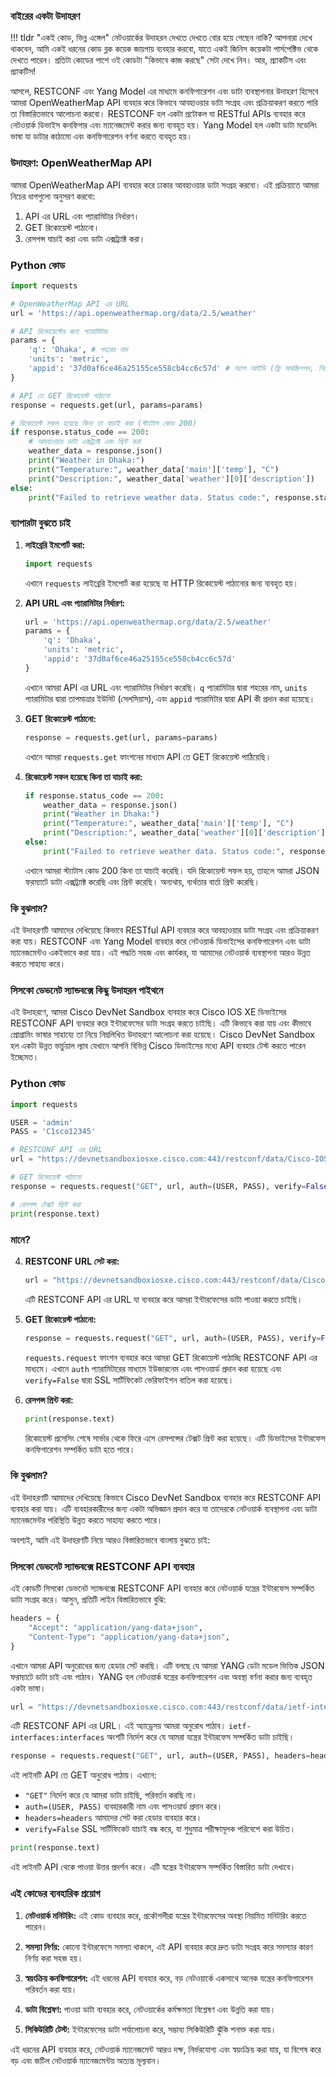 ### বাইরের একটা উদাহরণ

!!! tldr "একই কোড, ভিন্ন এঙ্গেল"
    নেটওয়ার্কের উদাহরন দেখতে দেখতে বোর হয়ে গেছেন নাকি? আপনারা দেখে থাকবেন, আমি একই ধরনের কোড ব্লক কয়েক জায়গায় ব্যবহার করবো, যাতে একই জিনিস কয়েকটা পার্সপেক্টিভ থেকে দেখতে পারেন। প্রতিটা কোডের পাশে ওই কোডটা "কিভাবে কাজ করছে" সেটা দেখে নিন। আর, প্র্যাকটিস এবং প্র্যাকটিস!

আসলে, RESTCONF এবং Yang Model এর মাধ্যমে কনফিগারেশন এবং ডাটা ব্যবস্থাপনার উদাহরণ হিসেবে আমরা OpenWeatherMap API ব্যবহার করে কিভাবে আবহাওয়ার ডাটা সংগ্রহ এবং প্রক্রিয়াকরণ করতে পারি তা বিস্তারিতভাবে আলোচনা করবো। RESTCONF হল একটা প্রটোকল যা RESTful APIs ব্যবহার করে নেটওয়ার্ক ডিভাইস কনফিগার এবং ম্যানেজমেন্ট করার জন্য ব্যবহৃত হয়। Yang Model হল একটা ডাটা মডেলিং ভাষা যা ডাটার কাঠামো এবং কনফিগারেশন বর্ণনা করতে ব্যবহৃত হয়। 

### উদাহরণ: OpenWeatherMap API

আমরা OpenWeatherMap API ব্যবহার করে ঢাকার আবহাওয়ার ডাটা সংগ্রহ করবো। এই প্রক্রিয়াতে আমরা নিচের ধাপগুলো অনুসরণ করবো:

1. API এর URL এবং প্যারামিটার নির্ধারণ।
2. GET রিকোয়েস্ট পাঠানো।
3. রেসপন্স যাচাই করা এবং ডাটা এক্সট্র্যাক্ট করা।

### Python কোড

```python
import requests

# OpenWeatherMap API এর URL
url = 'https://api.openweathermap.org/data/2.5/weather'

# API রিকোয়েস্টের জন্য প্যারামিটার
params = {
    'q': 'Dhaka', # শহরের নাম
    'units': 'metric',
    'appid': '37d0af6ce46a25155ce558cb4cc6c57d' # অ্যাপ আইডি (ফ্রি সাবস্ক্রিপশন, নিজেই বানিয়ে নিন)
}

# API তে GET রিকোয়েস্ট পাঠানো
response = requests.get(url, params=params)

# রিকোয়েস্ট সফল হয়েছে কিনা তা যাচাই করা (স্ট্যাটাস কোড 200)
if response.status_code == 200:
    # আবহাওয়ার ডাটা এক্সট্র্যাক্ট এবং প্রিন্ট করা
    weather_data = response.json()
    print("Weather in Dhaka:")
    print("Temperature:", weather_data['main']['temp'], "C")
    print("Description:", weather_data['weather'][0]['description'])
else:
    print("Failed to retrieve weather data. Status code:", response.status_code)
```

### ব্যাপারটা বুঝতে চাই

1. **লাইব্রেরি ইমপোর্ট করা:**
   ```python
   import requests
   ```
   এখানে `requests` লাইব্রেরি ইমপোর্ট করা হয়েছে যা HTTP রিকোয়েস্ট পাঠানোর জন্য ব্যবহৃত হয়।

2. **API URL এবং প্যারামিটার নির্ধারণ:**
   ```python
   url = 'https://api.openweathermap.org/data/2.5/weather'
   params = {
       'q': 'Dhaka',
       'units': 'metric',
       'appid': '37d0af6ce46a25155ce558cb4cc6c57d'
   }
   ```
   এখানে আমরা API এর URL এবং প্যারামিটার নির্ধারণ করেছি। `q` প্যারামিটার দ্বারা শহরের নাম, `units` প্যারামিটার দ্বারা তাপমাত্রার ইউনিট (সেলসিয়াস), এবং `appid` প্যারামিটার দ্বারা API কী প্রদান করা হয়েছে।

3. **GET রিকোয়েস্ট পাঠানো:**
   ```python
   response = requests.get(url, params=params)
   ```
   এখানে আমরা `requests.get` ফাংশনের মাধ্যমে API তে GET রিকোয়েস্ট পাঠিয়েছি।

4. **রিকোয়েস্ট সফল হয়েছে কিনা তা যাচাই করা:**
   ```python
   if response.status_code == 200:
       weather_data = response.json()
       print("Weather in Dhaka:")
       print("Temperature:", weather_data['main']['temp'], "C")
       print("Description:", weather_data['weather'][0]['description'])
   else:
       print("Failed to retrieve weather data. Status code:", response.status_code)
   ```
   এখানে আমরা স্ট্যাটাস কোড 200 কিনা তা যাচাই করেছি। যদি রিকোয়েস্ট সফল হয়, তাহলে আমরা JSON ফরম্যাটে ডাটা এক্সট্র্যাক্ট করেছি এবং প্রিন্ট করেছি। অন্যথায়, ব্যর্থতার বার্তা প্রিন্ট করেছি।

### কি বুঝলাম?

এই উদাহরণটি আমাদের দেখিয়েছে কিভাবে RESTful API ব্যবহার করে আবহাওয়ার ডাটা সংগ্রহ এবং প্রক্রিয়াকরণ করা যায়। RESTCONF এবং Yang Model ব্যবহার করে নেটওয়ার্ক ডিভাইসের কনফিগারেশন এবং ডাটা ম্যানেজমেন্টও একইভাবে করা যায়। এই পদ্ধতি সহজ এবং কার্যকর, যা আমাদের নেটওয়ার্ক ব্যবস্থাপনা আরও উন্নত করতে সাহায্য করে।

### সিসকো ডেভনেট স্যান্ডবক্সে কিছু উদাহরন পাইথনে

এই উদাহরণে, আমরা Cisco DevNet Sandbox ব্যবহার করে Cisco IOS XE ডিভাইসের RESTCONF API ব্যবহার করে ইন্টারফেসের ডাটা সংগ্রহ করতে চাইছি। এটি কিভাবে করা যায় এবং কীভাবে প্রোগ্রামিং ভাষার সাহায্যে তা নিয়ে নিম্নলিখিত উদাহরণে আলোচনা করা হয়েছে। Cisco DevNet Sandbox হল একটা উন্নত ভার্চুয়াল ল্যাব যেখানে আপনি বিভিন্ন Cisco ডিভাইসের মধ্যে API ব্যবহার টেস্ট করতে পারেন ইচ্ছেমত। 

### Python কোড

```python
import requests

USER = 'admin'
PASS = 'C1sco12345'

# RESTCONF API এর URL
url = "https://devnetsandboxiosxe.cisco.com:443/restconf/data/Cisco-IOS-XE-native:native/interface"

# GET রিকোয়েস্ট পাঠানো
response = requests.request("GET", url, auth=(USER, PASS), verify=False)

# রেসপন্স টেক্সট প্রিন্ট করা
print(response.text)
```

### মানে?

4. **RESTCONF URL সেট করা:**
   ```python
   url = "https://devnetsandboxiosxe.cisco.com:443/restconf/data/Cisco-IOS-XE-native:native/interface"
   ```
   এটি RESTCONF API এর URL যা ব্যবহার করে আমরা ইন্টারফেসের ডাটা পাওয়া করতে চাইছি।

5. **GET রিকোয়েস্ট পাঠানো:**
   ```python
   response = requests.request("GET", url, auth=(USER, PASS), verify=False)
   ```
   `requests.request` ফাংশন ব্যবহার করে আমরা GET রিকোয়েস্ট পাঠাচ্ছি RESTCONF API এর মাধ্যমে। এখানে `auth` প্যারামিটারের মাধ্যমে ইউজারনেম এবং পাসওয়ার্ড প্রদান করা হয়েছে এবং `verify=False` দ্বারা SSL সার্টিফিকেট ভেরিফাইশন বাতিল করা হয়েছে।

6. **রেসপন্স প্রিন্ট করা:**
   ```python
   print(response.text)
   ```
   রিকোয়েস্ট প্রসেসিং শেষে সার্ভার থেকে ফিরে এসে রেসপন্সের টেক্সট প্রিন্ট করা হয়েছে। এটি ডিভাইসের ইন্টারফেস কনফিগারেশন সম্পর্কিত ডাটা হতে পারে।

### কি বুঝলাম?

এই উদাহরণটি আমাদের দেখিয়েছে কিভাবে Cisco DevNet Sandbox ব্যবহার করে RESTCONF API ব্যবহার করা যায়। এটি ব্যবহারকারীদের জন্য একটা অভিজ্ঞান প্রদান করে যা তাদেরকে নেটওয়ার্ক ব্যবস্থাপনা এবং ডাটা ম্যানেজমেন্টর পরিস্থিতি উন্নত করতে সাহায্য করতে পারে।

অবশ্যই, আমি এই উদাহরণটি নিয়ে আরও বিস্তারিতভাবে বাংলায় বুঝতে চাই:

### সিসকো ডেভনেট স্যান্ডবক্সে RESTCONF API ব্যবহার

এই কোডটি সিসকো ডেভনেট স্যান্ডবক্সে RESTCONF API ব্যবহার করে নেটওয়ার্ক যন্ত্রের ইন্টারফেস সম্পর্কিত ডাটা সংগ্রহ করে। আসুন, প্রতিটি লাইন বিস্তারিতভাবে বুঝি:

```python
headers = {
    "Accept": "application/yang-data+json",
    "Content-Type": "application/yang-data+json",
}
```
এখানে আমরা API অনুরোধের জন্য হেডার সেট করছি। এটি বলছে যে আমরা YANG ডেটা মডেল ভিত্তিক JSON ফরম্যাটে ডাটা চাই এবং পাঠাব। YANG হল নেটওয়ার্ক যন্ত্রের কনফিগারেশন এবং অবস্থা বর্ণনা করার জন্য ব্যবহৃত একটা ভাষা।

```python
url = "https://devnetsandboxiosxe.cisco.com:443/restconf/data/ietf-interfaces:interfaces"
```
এটি RESTCONF API এর URL। এই অ্যাড্রেসয় আমরা অনুরোধ পাঠাব। `ietf-interfaces:interfaces` অংশটি নির্দেশ করে যে আমরা যন্ত্রের ইন্টারফেস সম্পর্কিত ডাটা চাইছি।

```python
response = requests.request("GET", url, auth=(USER, PASS), headers=headers, verify=False)
```
এই লাইনটি API তে GET অনুরোধ পাঠায়। এখানে:

- `"GET"` নির্দেশ করে যে আমরা ডাটা চাইছি, পরিবর্তন করছি না।
- `auth=(USER, PASS)` ব্যবহারকারী নাম এবং পাসওয়ার্ড প্রদান করে।
- `headers=headers` আমাদের সেট করা হেডার ব্যবহার করে।
- `verify=False` SSL সার্টিফিকেট যাচাই বন্ধ করে, যা শুধুমাত্র পরীক্ষামূলক পরিবেশে করা উচিত।

```python
print(response.text)
```
এই লাইনটি API থেকে পাওয়া উত্তর প্রদর্শন করে। এটি যন্ত্রের ইন্টারফেস সম্পর্কিত বিস্তারিত ডাটা দেখাবে।

### এই কোডের ব্যবহারিক প্রয়োগ

1. **নেটওয়ার্ক মনিটরিং:** এই কোড ব্যবহার করে, প্রকৌশলীরা যন্ত্রের ইন্টারফেসের অবস্থা নিয়মিত মনিটরিং করতে পারেন।

2. **সমস্যা নির্ণয়:** কোনো ইন্টারফেসে সমস্যা থাকলে, এই API ব্যবহার করে দ্রুত ডাটা সংগ্রহ করে সমস্যার কারণ নির্ণয় করা সহজ হয়।

3. **স্বয়ংক্রিয় কনফিগারেশন:** এই ধরনের API ব্যবহার করে, বড় নেটওয়ার্কে একসাথে অনেক যন্ত্রের কনফিগারেশন পরিবর্তন করা যায়।

4. **ডাটা বিশ্লেষণ:** পাওয়া ডাটা ব্যবহার করে, নেটওয়ার্কের কর্মক্ষমতা বিশ্লেষণ এবং উন্নতি করা যায়।

5. **সিকিউরিটি টেস্ট:** ইন্টারফেসের ডাটা পর্যালোচনা করে, সম্ভাব্য সিকিউরিটি ঝুঁকি শনাক্ত করা যায়।

এই ধরনের API ব্যবহার করে, নেটওয়ার্ক ম্যানেজমেন্ট আরও দক্ষ, নির্ভরযোগ্য এবং স্বয়ংক্রিয় করা যায়, যা বিশেষ করে বড় এবং জটিল নেটওয়ার্ক ম্যানেজমেন্টয় অত্যন্ত মূল্যবান।